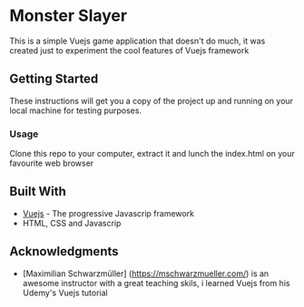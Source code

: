 # Monster Slayer

This is a simple Vuejs game application that doesn't do much, it was created just to experiment the cool features of Vuejs framework

## Getting Started

These instructions will get you a copy of the project up and running on your local machine for testing purposes. 


### Usage

Clone this repo to your computer, extract it and lunch the index.html on your favourite web browser


## Built With

* [Vuejs](https://vuejs.org/v2/guide/) - The progressive Javascrip framework
* HTML, CSS and Javascrip


## Acknowledgments

* [Maximilian Schwarzmüller] (https://mschwarzmueller.com/) is an awesome instructor with a great teaching skils, i learned Vuejs from his Udemy's Vuejs tutorial
 


